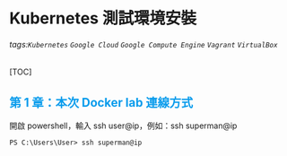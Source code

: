 Kubernetes 測試環境安裝
===
###### tags:`Kubernetes` `Google Cloud` `Google Compute Engine` `Vagrant` `VirtualBox`

[TOC]

## <span style="color: #099CEC;">第 1 章：本次 Docker lab 連線方式</span>
開啟 powershell，輸入 ssh user@ip，例如：ssh superman@ip

```bash=
PS C:\Users\User> ssh superman@ip
```
